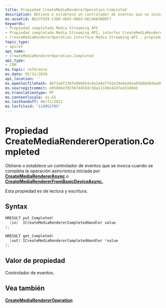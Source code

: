 ```yaml
---
title: Propiedad CreateMediaRendererOperation.Completed
description: Obtiene o establece un controlador de eventos que se invoca cuando se completa la operación asincrónica iniciada por CreateMediaRendererAsync o CreateMediaRendererFromBasicDeviceAsync.
ms.assetid: B62CF929-13D0-4665-89E4-DEC48A38DDF7
keywords:
- Propiedad completada Media Streaming API
- Propiedad completada Media Streaming API, interfaz CreateMediaRendererOperation
- CreateMediaRendererOperation interface Media Streaming API , propiedad Completed
topic_type:
- apiref
api_name:
- CreateMediaRendererOperation.Completed
api_type:
- COM
ms.topic: reference
ms.date: 05/31/2018
api_location: ''
ms.openlocfilehash: 86f2a0f33bfe00b65dc6e2e8a77d1e29e0ad4ea05888d6dba86797898bc8cfb3
ms.sourcegitcommit: e858bbe701567d4583c50a11326e42d7ea51804b
ms.translationtype: MT
ms.contentlocale: es-ES
ms.lasthandoff: 08/11/2021
ms.locfileid: "119952785"
---
```

# <a name="createmediarendereroperationcompleted-property"></a>Propiedad CreateMediaRendererOperation.Completed

Obtiene o establece un controlador de eventos que se invoca cuando se completa la operación asincrónica iniciada por [**CreateMediaRendererAsync**](imediarendererfactory-createmediarendererasync.md) o [**CreateMediaRendererFromBasicDeviceAsync.**](imediarendererfactory-createmediarendererfrombasicdeviceasync.md)

Esta propiedad es de lectura y escritura.

## <a name="syntax"></a>Syntax


```C++
HRESULT put_Completed(
  [in]  ICreateMediaRendererCompletedHandler value
);

HRESULT get_Completed(
  [out] ICreateMediaRendererCompletedHandler *value
);
```



## <a name="property-value"></a>Valor de propiedad

Controlador de eventos.

## <a name="see-also"></a>Vea también

<dl> <dt>

[**CreateMediaRendererOperation**](createmediarendereroperation.md)
</dt> </dl>

 

 




